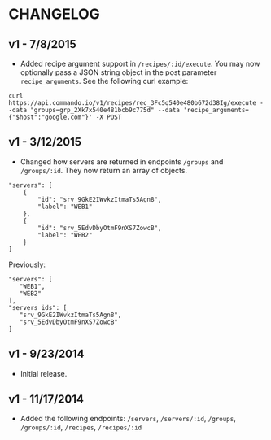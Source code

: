 CHANGELOG
=========

## v1 - 7/8/2015

- Added recipe argument support in `/recipes/:id/execute`. You may now optionally pass a JSON string object in the post parameter `recipe_arguments`. See the following curl example:

````
curl https://api.commando.io/v1/recipes/rec_3Fc5q540e480b672d38Ig/execute --data "groups=grp_2Xk7x540e481bcb9c775d" --data 'recipe_arguments={"$host":"google.com"}' -X POST
````

## v1 - 3/12/2015

- Changed how servers are returned in endpoints `/groups` and `/groups/:id`. They now return an array of objects.

````
"servers": [
    {
    	"id": "srv_9GkE2IWvkzItmaTs5Agn8",
    	"label": "WEB1"
    },
    {
    	"id": "srv_5EdvDbyOtmF9nXS7ZowcB",
    	"label": "WEB2"
    }
]
````

Previously:
 
 ````
"servers": [
    "WEB1",
    "WEB2"
],
"servers_ids": [
    "srv_9GkE2IWvkzItmaTs5Agn8",
    "srv_5EdvDbyOtmF9nXS7ZowcB"
]
 ````

## v1 - 9/23/2014

- Initial release.
 
## v1 - 11/17/2014

- Added the following endpoints: `/servers`, `/servers/:id`, `/groups`, `/groups/:id`, `/recipes`, `/recipes/:id`
